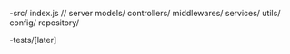 -src/
 index.js // server
 models/
 controllers/
 middlewares/
 services/
 utils/
 config/
 repository/

 -tests/[later]